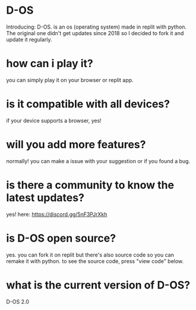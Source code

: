 


# D-OS
Introducing: D-OS. is an os (operating system) made in replit with python. The original one didn't get updates since 2018 so I decided to fork it and update it regularly.

# how can i play it?
you can simply play it on your browser or replit app.

# is it compatible with all devices?
if your device supports a browser, yes!

# will you add more features?
normally! you can make a issue with your suggestion or if you found a bug. 

# is there a community to know the latest updates? 
yes! here: https://discord.gg/5nF3PJrXkh

# is D-OS open source?
yes. you can fork it on replit but there's also source code so you can remake it with python. to see the source code, press "view code" below.

# what is the current version of D-OS?
D-OS 2.0

